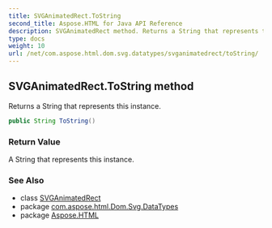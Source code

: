```yaml
---
title: SVGAnimatedRect.ToString
second_title: Aspose.HTML for Java API Reference
description: SVGAnimatedRect method. Returns a String that represents this instance
type: docs
weight: 10
url: /net/com.aspose.html.dom.svg.datatypes/svganimatedrect/toString/
---
```

## SVGAnimatedRect.ToString method

Returns a String that represents this instance.

```java
public String ToString()
```

### Return Value

A String that represents this instance.

### See Also

* class [SVGAnimatedRect](../)
* package [com.aspose.html.Dom.Svg.DataTypes](../../svganimatedrect/)
* package [Aspose.HTML](../../../)
